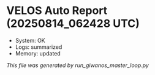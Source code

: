 # VELOS Auto Report (20250814_062428 UTC)

- System: OK
- Logs: summarized
- Memory: updated

_This file was generated by run_giwanos_master_loop.py_